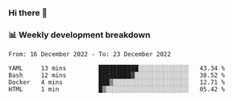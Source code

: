 ### Hi there 👋

### 📊 Weekly development breakdown
<!--START_SECTION:waka-->

```text
From: 16 December 2022 - To: 23 December 2022

YAML     13 mins         ███████████░░░░░░░░░░░░░░   43.34 %
Bash     12 mins         █████████▓░░░░░░░░░░░░░░░   38.52 %
Docker   4 mins          ███▒░░░░░░░░░░░░░░░░░░░░░   12.71 %
HTML     1 min           █▒░░░░░░░░░░░░░░░░░░░░░░░   05.42 %
```

<!--END_SECTION:waka-->
